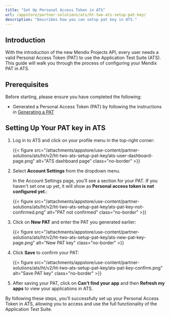 ```yaml
---
title: "Set Up Personal Access Token in ATS"
url: /appstore/partner-solutions/ats/ht-two-ats-setup-pat-key/
description: "Describes how you can setup pat key in ATS."
---
```


## Introduction

With the introduction of the new Mendix Projects API, every user needs a valid Personal Access Token (PAT) to use the Application Test Suite (ATS).
This guide will walk you through the process of configuring your Mendix PAT in ATS.


## Prerequisites

Before starting, please ensure you have completed the following:

* Generated a Personal Access Token (PAT) by following the instructions in [Generating a PAT](/apidocs-mxsdk/apidocs/pipelines-api/#generate)

## Setting Up Your PAT key in ATS

1. Log in to ATS and click on your profile menu in the top-right corner:

   {{< figure src="/attachments/appstore/use-content/partner-solutions/ats/ht/v2/ht-two-ats-setup-pat-key/ats-user-dashboard-page.png" alt="ATS dashboard page" class="no-border" >}}

2. Select **Account Settings** from the dropdown menu.

   In the Account Settings page, you'll see a section for your PAT. If you haven't set one up yet, it will show as **Personal access token is not configured yet.**:

   {{< figure src="/attachments/appstore/use-content/partner-solutions/ats/ht/v2/ht-two-ats-setup-pat-key/ats-pat-key-not-confirmed.png" alt="PAT not confirmed" class="no-border" >}}

3. Click on **New PAT** and enter the PAT you generated earlier:

   {{< figure src="/attachments/appstore/use-content/partner-solutions/ats/ht/v2/ht-two-ats-setup-pat-key/ats-new-pat-key-page.png" alt="New PAT key" class="no-border" >}}

4. Click **Save** to confirm your PAT:

   {{< figure src="/attachments/appstore/use-content/partner-solutions/ats/ht/v2/ht-two-ats-setup-pat-key/ats-pat-key-confirm.png" alt="Save PAT key" class="no-border" >}}

5. After saving your PAT, click on **Can't find your app** and then **Refresh my apps** to view your applications in ATS.

By following these steps, you'll successfully set up your Personal Access Token in ATS, allowing you to access and use the full functionality of the Application Test Suite.





